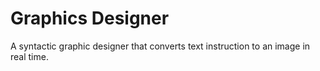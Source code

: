 # Graphics Designer

A syntactic graphic designer that converts text instruction to an image in real time.

